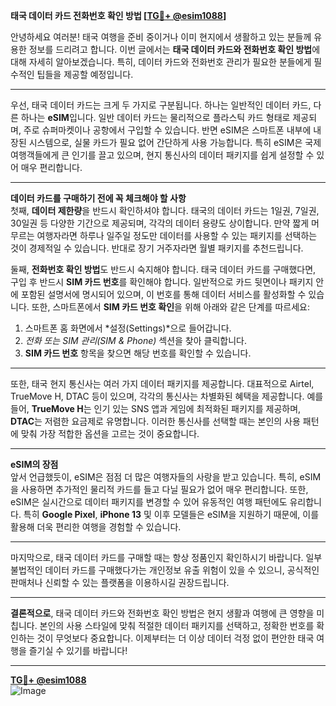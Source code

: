 **태국 데이터 카드 전화번호 확인 방법 [[TG💪+ @esim1088](https://t.me/s/esim1088)]**

안녕하세요 여러분! 태국 여행을 준비 중이거나 이미 현지에서 생활하고 있는 분들께 유용한 정보를 드리려고 합니다. 이번 글에서는 **태국 데이터 카드와 전화번호 확인 방법**에 대해 자세히 알아보겠습니다. 특히, 데이터 카드와 전화번호 관리가 필요한 분들에게 필수적인 팁들을 제공할 예정입니다.

---

우선, 태국 데이터 카드는 크게 두 가지로 구분됩니다. 하나는 일반적인 데이터 카드, 다른 하나는 **eSIM**입니다. 일반 데이터 카드는 물리적으로 플라스틱 카드 형태로 제공되며, 주로 슈퍼마켓이나 공항에서 구입할 수 있습니다. 반면 eSIM은 스마트폰 내부에 내장된 시스템으로, 실물 카드가 필요 없어 간단하게 사용 가능합니다. 특히 eSIM은 국제 여행객들에게 큰 인기를 끌고 있으며, 현지 통신사의 데이터 패키지를 쉽게 설정할 수 있어 매우 편리합니다.

---

**데이터 카드를 구매하기 전에 꼭 체크해야 할 사항**  
첫째, **데이터 제한량**을 반드시 확인하셔야 합니다. 태국의 데이터 카드는 1일권, 7일권, 30일권 등 다양한 기간으로 제공되며, 각각의 데이터 용량도 상이합니다. 만약 짧게 머무르는 여행자라면 하루나 일주일 정도만 데이터를 사용할 수 있는 패키지를 선택하는 것이 경제적일 수 있습니다. 반대로 장기 거주자라면 월별 패키지를 추천드립니다.

둘째, **전화번호 확인 방법**도 반드시 숙지해야 합니다. 태국 데이터 카드를 구매했다면, 구입 후 반드시 **SIM 카드 번호**를 확인해야 합니다. 일반적으로 카드 뒷면이나 패키지 안에 포함된 설명서에 명시되어 있으며, 이 번호를 통해 데이터 서비스를 활성화할 수 있습니다. 또한, 스마트폰에서 **SIM 카드 번호 확인**을 위해 아래와 같은 단계를 따르세요:

1. 스마트폰 홈 화면에서 *설정(Settings)*으로 들어갑니다.
2. *전화 또는 SIM 관리(SIM & Phone)* 섹션을 찾아 클릭합니다.
3. **SIM 카드 번호** 항목을 찾으면 해당 번호를 확인할 수 있습니다.

---

또한, 태국 현지 통신사는 여러 가지 데이터 패키지를 제공합니다. 대표적으로 Airtel, TrueMove H, DTAC 등이 있으며, 각각의 통신사는 차별화된 혜택을 제공합니다. 예를 들어, **TrueMove H**는 인기 있는 SNS 앱과 게임에 최적화된 패키지를 제공하며, **DTAC**는 저렴한 요금제로 유명합니다. 이러한 통신사를 선택할 때는 본인의 사용 패턴에 맞춰 가장 적합한 옵션을 고르는 것이 중요합니다.

---

**eSIM의 장점**  
앞서 언급했듯이, eSIM은 점점 더 많은 여행자들의 사랑을 받고 있습니다. 특히, eSIM을 사용하면 추가적인 물리적 카드를 들고 다닐 필요가 없어 매우 편리합니다. 또한, eSIM은 실시간으로 데이터 패키지를 변경할 수 있어 유동적인 여행 패턴에도 유리합니다. 특히 **Google Pixel**, **iPhone 13** 및 이후 모델들은 eSIM을 지원하기 때문에, 이를 활용해 더욱 편리한 여행을 경험할 수 있습니다.

---

마지막으로, 태국 데이터 카드를 구매할 때는 항상 정품인지 확인하시기 바랍니다. 일부 불법적인 데이터 카드를 구매했다가는 개인정보 유출 위험이 있을 수 있으니, 공식적인 판매처나 신뢰할 수 있는 플랫폼을 이용하시길 권장드립니다.

---

**결론적으로**, 태국 데이터 카드와 전화번호 확인 방법은 현지 생활과 여행에 큰 영향을 미칩니다. 본인의 사용 스타일에 맞춰 적절한 데이터 패키지를 선택하고, 정확한 번호를 확인하는 것이 무엇보다 중요합니다. 이제부터는 더 이상 데이터 걱정 없이 편안한 태국 여행을 즐기실 수 있기를 바랍니다!

---

**[TG💪+ @esim1088](https://t.me/s/esim1088)**  
![Image](https://i.postimg.cc/Y0z9fWf4/image.png)